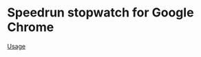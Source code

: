 # Speedrun stopwatch for Google Chrome
<a href="https://webspeedrunstopwatch.netlify.app/README.html">Usage<a>